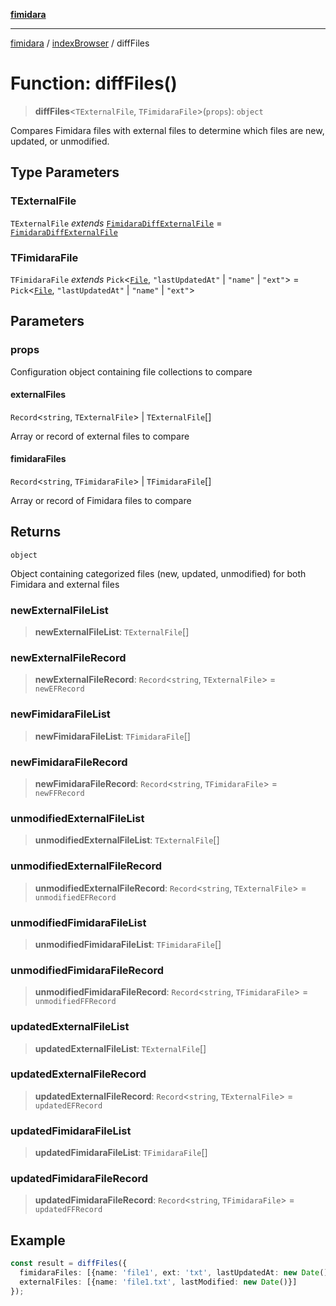 [**fimidara**](../../README.md)

***

[fimidara](../../modules.md) / [indexBrowser](../README.md) / diffFiles

# Function: diffFiles()

> **diffFiles**\<`TExternalFile`, `TFimidaraFile`\>(`props`): `object`

Compares Fimidara files with external files to determine which files are new, updated, or unmodified.

## Type Parameters

### TExternalFile

`TExternalFile` *extends* [`FimidaraDiffExternalFile`](../type-aliases/FimidaraDiffExternalFile.md) = [`FimidaraDiffExternalFile`](../type-aliases/FimidaraDiffExternalFile.md)

### TFimidaraFile

`TFimidaraFile` *extends* `Pick`\<[`File`](../type-aliases/File.md), `"lastUpdatedAt"` \| `"name"` \| `"ext"`\> = `Pick`\<[`File`](../type-aliases/File.md), `"lastUpdatedAt"` \| `"name"` \| `"ext"`\>

## Parameters

### props

Configuration object containing file collections to compare

#### externalFiles

`Record`\<`string`, `TExternalFile`\> \| `TExternalFile`[]

Array or record of external files to compare

#### fimidaraFiles

`Record`\<`string`, `TFimidaraFile`\> \| `TFimidaraFile`[]

Array or record of Fimidara files to compare

## Returns

`object`

Object containing categorized files (new, updated, unmodified) for both Fimidara and external files

### newExternalFileList

> **newExternalFileList**: `TExternalFile`[]

### newExternalFileRecord

> **newExternalFileRecord**: `Record`\<`string`, `TExternalFile`\> = `newEFRecord`

### newFimidaraFileList

> **newFimidaraFileList**: `TFimidaraFile`[]

### newFimidaraFileRecord

> **newFimidaraFileRecord**: `Record`\<`string`, `TFimidaraFile`\> = `newFFRecord`

### unmodifiedExternalFileList

> **unmodifiedExternalFileList**: `TExternalFile`[]

### unmodifiedExternalFileRecord

> **unmodifiedExternalFileRecord**: `Record`\<`string`, `TExternalFile`\> = `unmodifiedEFRecord`

### unmodifiedFimidaraFileList

> **unmodifiedFimidaraFileList**: `TFimidaraFile`[]

### unmodifiedFimidaraFileRecord

> **unmodifiedFimidaraFileRecord**: `Record`\<`string`, `TFimidaraFile`\> = `unmodifiedFFRecord`

### updatedExternalFileList

> **updatedExternalFileList**: `TExternalFile`[]

### updatedExternalFileRecord

> **updatedExternalFileRecord**: `Record`\<`string`, `TExternalFile`\> = `updatedEFRecord`

### updatedFimidaraFileList

> **updatedFimidaraFileList**: `TFimidaraFile`[]

### updatedFimidaraFileRecord

> **updatedFimidaraFileRecord**: `Record`\<`string`, `TFimidaraFile`\> = `updatedFFRecord`

## Example

```typescript
const result = diffFiles({
  fimidaraFiles: [{name: 'file1', ext: 'txt', lastUpdatedAt: new Date()}],
  externalFiles: [{name: 'file1.txt', lastModified: new Date()}]
});
```
